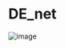 # DE_net


![image](https://github.com/Ilya-Zhirukhin/DE_net/assets/99948155/5ffca76f-6c53-401e-a86c-aedc5da111a2)
